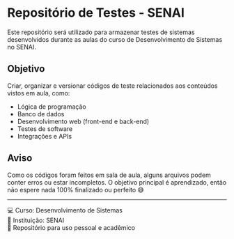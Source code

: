 # Repositório de Testes - SENAI

Este repositório será utilizado para armazenar testes de sistemas desenvolvidos durante as aulas do curso de Desenvolvimento de Sistemas no SENAI.

## Objetivo

Criar, organizar e versionar códigos de teste relacionados aos conteúdos vistos em aula, como:

- Lógica de programação  
- Banco de dados  
- Desenvolvimento web (front-end e back-end)  
- Testes de software  
- Integrações e APIs  

## Aviso

Como os códigos foram feitos em sala de aula, alguns arquivos podem conter erros ou estar incompletos. O objetivo principal é aprendizado, então não espere nada 100% finalizado ou perfeito 😅

---

💻 Curso: Desenvolvimento de Sistemas  
🏫 Instituição: SENAI  
📁 Repositório para uso pessoal e acadêmico
